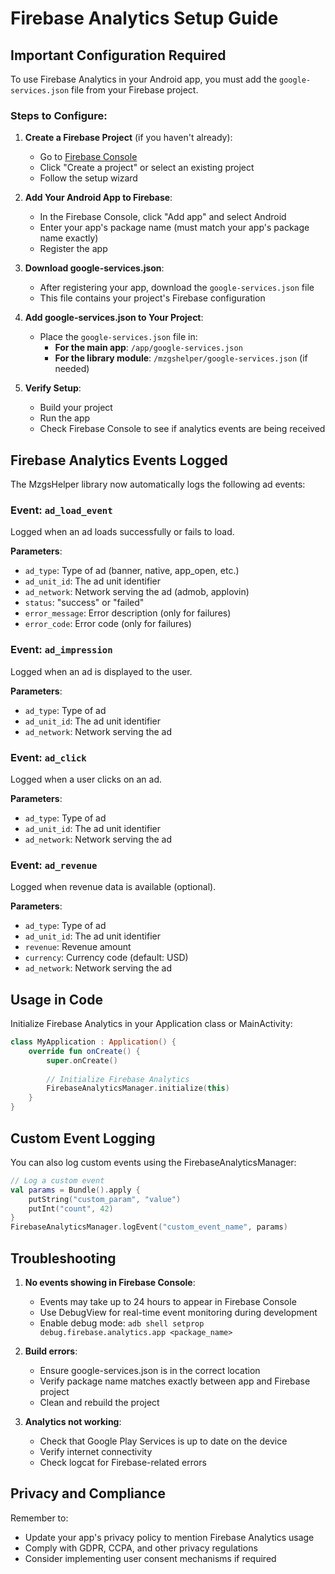 # Firebase Analytics Setup Guide

## Important Configuration Required

To use Firebase Analytics in your Android app, you must add the `google-services.json` file from your Firebase project.

### Steps to Configure:

1. **Create a Firebase Project** (if you haven't already):
   - Go to [Firebase Console](https://console.firebase.google.com/)
   - Click "Create a project" or select an existing project
   - Follow the setup wizard

2. **Add Your Android App to Firebase**:
   - In the Firebase Console, click "Add app" and select Android
   - Enter your app's package name (must match your app's package name exactly)
   - Register the app

3. **Download google-services.json**:
   - After registering your app, download the `google-services.json` file
   - This file contains your project's Firebase configuration

4. **Add google-services.json to Your Project**:
   - Place the `google-services.json` file in:
     - **For the main app**: `/app/google-services.json`
     - **For the library module**: `/mzgshelper/google-services.json` (if needed)

5. **Verify Setup**:
   - Build your project
   - Run the app
   - Check Firebase Console to see if analytics events are being received

## Firebase Analytics Events Logged

The MzgsHelper library now automatically logs the following ad events:

### Event: `ad_load_event`
Logged when an ad loads successfully or fails to load.

**Parameters**:
- `ad_type`: Type of ad (banner, native, app_open, etc.)
- `ad_unit_id`: The ad unit identifier
- `ad_network`: Network serving the ad (admob, applovin)
- `status`: "success" or "failed"
- `error_message`: Error description (only for failures)
- `error_code`: Error code (only for failures)

### Event: `ad_impression`
Logged when an ad is displayed to the user.

**Parameters**:
- `ad_type`: Type of ad
- `ad_unit_id`: The ad unit identifier
- `ad_network`: Network serving the ad

### Event: `ad_click`
Logged when a user clicks on an ad.

**Parameters**:
- `ad_type`: Type of ad
- `ad_unit_id`: The ad unit identifier
- `ad_network`: Network serving the ad

### Event: `ad_revenue`
Logged when revenue data is available (optional).

**Parameters**:
- `ad_type`: Type of ad
- `ad_unit_id`: The ad unit identifier
- `revenue`: Revenue amount
- `currency`: Currency code (default: USD)
- `ad_network`: Network serving the ad

## Usage in Code

Initialize Firebase Analytics in your Application class or MainActivity:

```kotlin
class MyApplication : Application() {
    override fun onCreate() {
        super.onCreate()
        
        // Initialize Firebase Analytics
        FirebaseAnalyticsManager.initialize(this)
    }
}
```

## Custom Event Logging

You can also log custom events using the FirebaseAnalyticsManager:

```kotlin
// Log a custom event
val params = Bundle().apply {
    putString("custom_param", "value")
    putInt("count", 42)
}
FirebaseAnalyticsManager.logEvent("custom_event_name", params)
```

## Troubleshooting

1. **No events showing in Firebase Console**:
   - Events may take up to 24 hours to appear in Firebase Console
   - Use DebugView for real-time event monitoring during development
   - Enable debug mode: `adb shell setprop debug.firebase.analytics.app <package_name>`

2. **Build errors**:
   - Ensure google-services.json is in the correct location
   - Verify package name matches exactly between app and Firebase project
   - Clean and rebuild the project

3. **Analytics not working**:
   - Check that Google Play Services is up to date on the device
   - Verify internet connectivity
   - Check logcat for Firebase-related errors

## Privacy and Compliance

Remember to:
- Update your app's privacy policy to mention Firebase Analytics usage
- Comply with GDPR, CCPA, and other privacy regulations
- Consider implementing user consent mechanisms if required